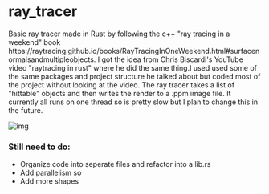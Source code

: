 # ray_tracer
<p>
  Basic ray tracer made in Rust by following the c++ "ray tracing in a weekend" book https://raytracing.github.io/books/RayTracingInOneWeekend.html#surfacenormalsandmultipleobjects.
I got the idea from Chris Biscardi's YouTube video "raytracing in rust" where he did the same thing.I used used some of the same packages and project structure he talked about but coded
most of the project without looking at the video.
The ray tracer takes a list of "hittable" objects and then writes the render to a .ppm image file.
It currently all runs on one thread so is pretty slow but I plan to change this in the future.
</p>

![img](https://github.com/TomChiavegato/ray_tracer/assets/129907786/2e3ce5e7-634f-488c-af68-db292eb9c7d1)

<h3>Still need to do:</h4>
<ul>
  <li>Organize code into seperate files and refactor into a lib.rs</li>
  <li>Add parallelism so </li>
  <li>Add more shapes</li>
</ul>



